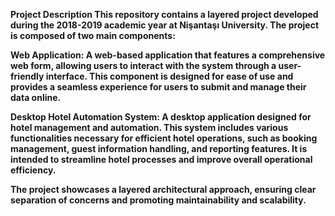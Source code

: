 <b>Project Description<b>
This repository contains a layered project developed during the 2018-2019 academic year at Nişantaşı University. The project is composed of two main components:

Web Application: A web-based application that features a comprehensive web form, allowing users to interact with the system through a user-friendly interface. This component is designed for ease of use and provides a seamless experience for users to submit and manage their data online.

Desktop Hotel Automation System: A desktop application designed for hotel management and automation. This system includes various functionalities necessary for efficient hotel operations, such as booking management, guest information handling, and reporting features. It is intended to streamline hotel processes and improve overall operational efficiency.

The project showcases a layered architectural approach, ensuring clear separation of concerns and promoting maintainability and scalability.
